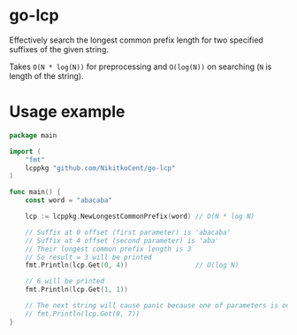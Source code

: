 # go-lcp
Effectively search the longest common prefix length for two specified suffixes of the given string.

Takes `O(N * log(N))` for preprocessing and `O(log(N))` on searching (`N` is length of the string).

# Usage example
```go
package main

import (
	"fmt"
	lcppkg "github.com/NikitkoCent/go-lcp"
)

func main() {
	const word = "abacaba"

	lcp := lcppkg.NewLongestCommonPrefix(word) // O(N * log N)

	// Suffix at 0 offset (first parameter) is 'abacaba'
	// Suffix at 4 offset (second parameter) is 'aba'
	// Their longest common prefix length is 3
	// So result = 3 will be printed
	fmt.Println(lcp.Get(0, 4))                 // O(log N)

	// 6 will be printed
	fmt.Println(lcp.Get(1, 1))

	// The next string will cause panic because one of parameters is out of bounds
	// fmt.Println(lcp.Get(0, 7))
}
```
